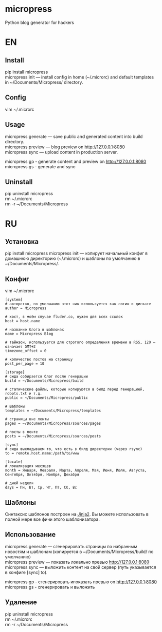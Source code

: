 micropress
==========

Python blog generator for hackers  

# EN

## Install

pip install micropress  
micropress init — install config in home (~/.microrc) and default templates in ~/Documents/Micropress/ directory.   

## Config

vim ~/.microrc

## Usage 

micropress generate — save public and generated content into build directory.   
micropress preview — blog preview on http://127.0.0.1:8080  
micropress sync — upload content in production server.  

micropress gp - generate content and preview on http://127.0.0.1:8080    
micropress gs - generate and sync  

## Uninstall

pip uninstall micropress  
rm ~/.microrc  
rm -r ~/Documents/Micropress  

# RU

## Установка

pip install micropress
micropress init — копирует начальный конфиг в домашнюю директорию (~/.microrc) и шаблоны по умолчанию в ~/Documents/Micropress/.

## Конфиг

vim ~/.microrc

    [system]
    # авторство, по умолчанию этот ник используется как логин в дискасе
    author = Micropress 
    
    # хост, в моём случае fluder.co, нужен для всех ссылок
    host = host.name 
    
    # название блога в шаблонах
    name = Micropress Blog 
    
    # таймзон, используется для строгого определения времени в RSS, 120 — означает GMT+2
    timezone_offset = 0 
    
    # количество постов на страницу
    post_per_page = 10 

    [storage]
    # сюда собирается блог после генерации
    build = ~/Documents/Micropress/build 
    
    # статические файлы, которые копируются в билд перед генерацией, robots.txt и т.д.
    public = ~/Documents/Micropress/public 
    
    # шаблоны
    templates = ~/Documents/Micropress/templates
    
    # страницы вне ленты
    pages = ~/Documents/Micropress/sources/pages
     
    # посты в ленте
    posts = ~/Documents/Micropress/sources/posts 

    [sync]
    # сюда выкладываем то, что есть в билд директории (через rsync)
    to = remote.host.name:/path/to/www

    [locale]
    # локализация месяцев
    month = Января, Февраля, Марта, Апреля, Мая, Июня, Июля, Августа, Сентября, Октября, Ноября, Декабря
    
    # дней недели
    days = Пн, Вт, Ср, Чт, Пт, Сб, Вс

## Шаблоны

Синтаксис шаблонов построен на [Jinja2](http://jinja.pocoo.org/docs/). Вы можете использовать в полной мере все фичи 
этого шаблонизатора.

## Использование 

micropress generate — сгенерировать страницы по набранным новостям и шаблонам (копируется в ~/Documents/Micropress/build/ по умолчанию)     
micropress preview — показать локально превью http://127.0.0.1:8080  
micropress sync — выложить контент на свой сервер (путь указывается в конфиге [sync] to).  

micropress gp - сгенерировать ипоказать превью on http://127.0.0.1:8080    
micropress gs - сгенерировать и выложить  

## Удаление

pip uninstall micropress  
rm ~/.microrc  
rm -r ~/Documents/Micropress  

